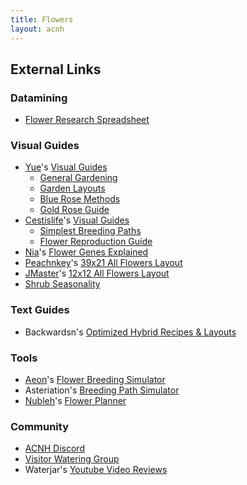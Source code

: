 ```yaml
---
title: Flowers
layout: acnh
---
```


## External Links

### Datamining

* [Flower Research Spreadsheet](https://docs.google.com/spreadsheets/d/e/2PACX-1vTdwUI4iZE1wdfZv1xdi2qJtldnWS2iiQdjRjKP-4oKoH0R8a07vaVFxZHSwFiDlwzb6gZAE8U5C_vG/pubhtml)

### Visual Guides

* [Yue](https://twitter.com/yuecrossing)'s [Visual Guides](https://yuexr.github.io/acnh/)
  * [General Gardening](https://yuexr.github.io/acnh/garden.html)
  * [Garden Layouts](https://yuexr.github.io/acnh/garden_layouts.html)
  * [Blue Rose Methods](https://yuexr.github.io/acnh/bluerose.html)
  * [Gold Rose Guide](https://yuexr.github.io/img/goldrose.png)
* [Cestislife](https://twitter.com/cestislife)'s [Visual Guides](https://cestislife.github.io/)
  * [Simplest Breeding Paths](https://cestislife.github.io/breeding.png)
  * [Flower Reproduction Guide](https://cestislife.github.io/reproduce.png)
* [Nia](https://twitter.com/Nia48573183)'s [Flower Genes Explained](https://imgur.com/a/QX8mFJM)
* [Peachnkey](https://twitter.com/PeachNKey)'s [39x21 All Flowers Layout](https://i.imgur.com/VQHoob8.png)
* [JMaster](https://twitter.com/GigaRoboid)'s [12x12 All Flowers Layout](https://imgur.com/wjva79k)
* [Shrub Seasonality](https://i.imgur.com/iMj7EB1.png)

### Text Guides

* Backwardsn's [Optimized Hybrid Recipes & Layouts](https://docs.google.com/document/d/1anxm3WwEKyh0_-l_lZIAUETaa_q432Px3griacQ3NcU/preview)

### Tools

* [Aeon](https://twitter.com/AeonSake)'s [Flower Breeding Simulator](https://gardenscience.ac/)
* Asteriation's [Breeding Path Simulator](https://recipesim.isomorphicbox.com/)
* [Nubleh](https://twitter.com/nubleh)'s [Flower Planner](https://nubleh.github.io/flowerplanner/)

### Community

* [ACNH Discord](https://discord.gg/acnh)
* [Visitor Watering Group](https://tinyurl.com/y8srt9vp)
* Waterjar's [Youtube Video Reviews](https://tinyurl.com/y7r4l7xr)